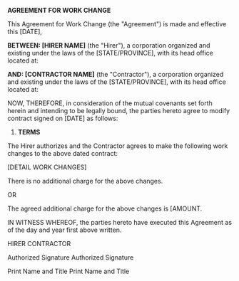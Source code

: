 **AGREEMENT FOR WORK CHANGE**

This Agreement for Work Change (the \"Agreement\") is made and effective
this \[DATE\],

**BETWEEN: \[HIRER NAME\]** (the \"Hirer\"), a corporation organized and
existing under the laws of the \[STATE/PROVINCE\], with its head office
located at:

**AND: \[CONTRACTOR NAME\]** (the \"Contractor\"), a corporation
organized and existing under the laws of the \[STATE/PROVINCE\], with
its head office located at:

NOW, THEREFORE, in consider­ation of the mutual covenants set forth
herein and intending to be legally bound, the parties hereto agree to
modify contract signed on \[DATE\] as follows:

1.  **TERMS**

The Hirer authorizes and the Contractor agrees to make the following
work changes to the above dated contract:

\[DETAIL WORK CHANGES\]

There is no additional charge for the above changes.

OR

The agreed additional charge for the above changes is \[AMOUNT.

IN WITNESS WHEREOF, the parties hereto have executed this Agreement as
of the day and year first above written.

HIRER CONTRACTOR

Authorized Signature Authorized Signature

Print Name and Title Print Name and Title
